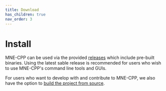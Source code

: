 ```yaml
---
title: Download
has_children: true
nav_order: 3
---
```

# Install

MNE-CPP can be used via the provided [releases](binaries.md) which include pre-built binaries. Using the latest sable release is recommended for users who wish to use MNE-CPP's command line tools and GUIs.

For users who want to develop with and contribute to MNE-CPP, we also have the option to [build the project from source](buildguide.md).
